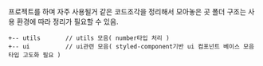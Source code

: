 프로젝트를 하며 자주 사용될거 같은 코드조각을 정리해서 모아놓은 곳
폴더 구조는 사용 환경에 따라 정리가 필요할 수 있음.

```
+-- utils       // utils 모음( number타입 처리 )
+-- ui          // ui관련 모음( styled-component기반 ui 컴포넌트 베이스 모음 타입 고도화 필요 )

```
